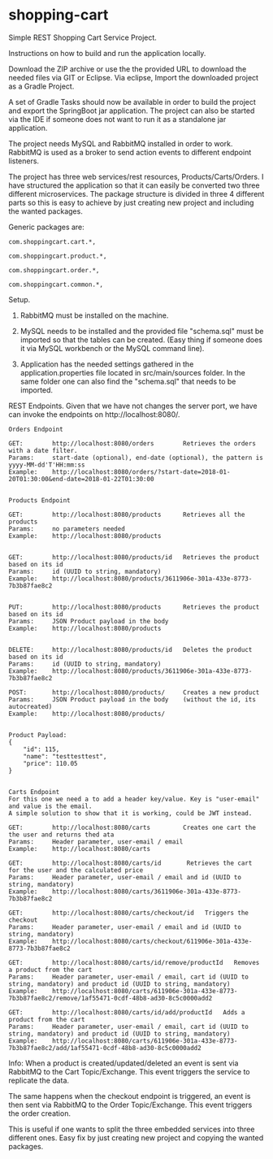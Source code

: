 # shopping-cart

Simple REST Shopping Cart Service Project.

Instructions on how to build and run the application locally.

Download the ZIP archive or use the the provided URL to download the needed files via GIT or Eclipse.
Via eclipse, Import the downloaded project as a Gradle Project.

A set of Gradle Tasks should now be available in order to build the project and export the SpringBoot jar application.
The project can also be started via the IDE if someone does not want to run it as a standalone jar application.

The project needs MySQL and RabbitMQ installed in order to work.
RabbitMQ is used as a broker to send action events to different endpoint listeners.

The project has three web services/rest resources, Products/Carts/Orders. 
I have structured the application so that it can easily be converted two three different microservices.
The package structure is divided in three 4 different parts so this is easy to achieve by just creating new project and including the wanted packages.

Generic packages are:

    com.shoppingcart.cart.*,

    com.shoppingcart.product.*,

    com.shoppingcart.order.*,

    com.shoppingcart.common.*,



Setup.


1.  RabbitMQ must be installed on the machine.

2.  MySQL needs to be installed and the provided file "schema.sql" must be imported so that the tables can be created.
    (Easy thing if someone does it via MySQL workbench or the MySQL command line).

3.  Application has the needed settings gathered in the application.properties file located in src/main/sources folder.
    In the same folder one can also find the "schema.sql" that needs to be imported.


REST Endpoints. 
    Given that we have not changes the server port, 
    we have can invoke the endpoints on http://localhost:8080/.

    Orders Endpoint

    GET:        http://localhost:8080/orders        Retrieves the orders with a date filter.
    Params:     start-date (optional), end-date (optional), the pattern is yyyy-MM-dd'T'HH:mm:ss
    Example:    http://localhost:8080/orders/?start-date=2018-01-20T01:30:00&end-date=2018-01-22T01:30:00
    
    
    Products Endpoint

    GET:        http://localhost:8080/products      Retrieves all the products
    Params:     no parameters needed
    Example:    http://localhost:8080/products


    GET:        http://localhost:8080/products/id   Retrieves the product based on its id
    Params:     id (UUID to string, mandatory)
    Example:    http://localhost:8080/products/3611906e-301a-433e-8773-7b3b87fae8c2


    PUT:        http://localhost:8080/products      Retrieves the product based on its id
    Params:     JSON Product payload in the body
    Example:    http://localhost:8080/products


    DELETE:     http://localhost:8080/products/id   Deletes the product based on its id
    Params:     id (UUID to string, mandatory)
    Example:    http://localhost:8080/products/3611906e-301a-433e-8773-7b3b87fae8c2

    POST:       http://localhost:8080/products/     Creates a new product
    Params:     JSON Product payload in the body    (without the id, its autocreated)
    Example:    http://localhost:8080/products/


    Product Payload:
    {
        "id": 115,
        "name": "testtesttest",
        "price": 110.05
    }


    Carts Endpoint
    For this one we need a to add a header key/value. Key is "user-email" and value is the email.
    A simple solution to show that it is working, could be JWT instead.

    GET:        http://localhost:8080/carts         Creates one cart the the user and returns thed ata
    Params:     Header parameter, user-email / email
    Example:    http://localhost:8080/carts

    GET:        http://localhost:8080/carts/id       Retrieves the cart for the user and the calculated price
    Params:     Header parameter, user-email / email and id (UUID to string, mandatory)
    Example:    http://localhost:8080/carts/3611906e-301a-433e-8773-7b3b87fae8c2

    GET:        http://localhost:8080/carts/checkout/id   Triggers the checkout
    Params:     Header parameter, user-email / email and id (UUID to string, mandatory)
    Example:    http://localhost:8080/carts/checkout/611906e-301a-433e-8773-7b3b87fae8c2
    
    GET:        http://localhost:8080/carts/id/remove/productId   Removes a product from the cart
    Params:     Header parameter, user-email / email, cart id (UUID to string, mandatory) and product id (UUID to string, mandatory)
    Example:    http://localhost:8080/carts/611906e-301a-433e-8773-7b3b87fae8c2/remove/1af55471-0cdf-48b8-ad30-8c5c0000add2
    
    GET:        http://localhost:8080/carts/id/add/productId   Adds a product from the cart
    Params:     Header parameter, user-email / email, cart id (UUID to string, mandatory) and product id (UUID to string, mandatory)
    Example:    http://localhost:8080/carts/611906e-301a-433e-8773-7b3b87fae8c2/add/1af55471-0cdf-48b8-ad30-8c5c0000add2


Info:
When a product is created/updated/deleted an event is sent via RabbitMQ to the Cart Topic/Exchange.
This event triggers the service to replicate the data.

The same happens when the checkout endpoint is triggered, an event is then sent via RabbitMQ to the Order Topic/Exchange.
This event triggers the order creation.

This is useful if one wants to split the three embedded services into three different ones. 
Easy fix by just creating new project and copying the wanted packages.
